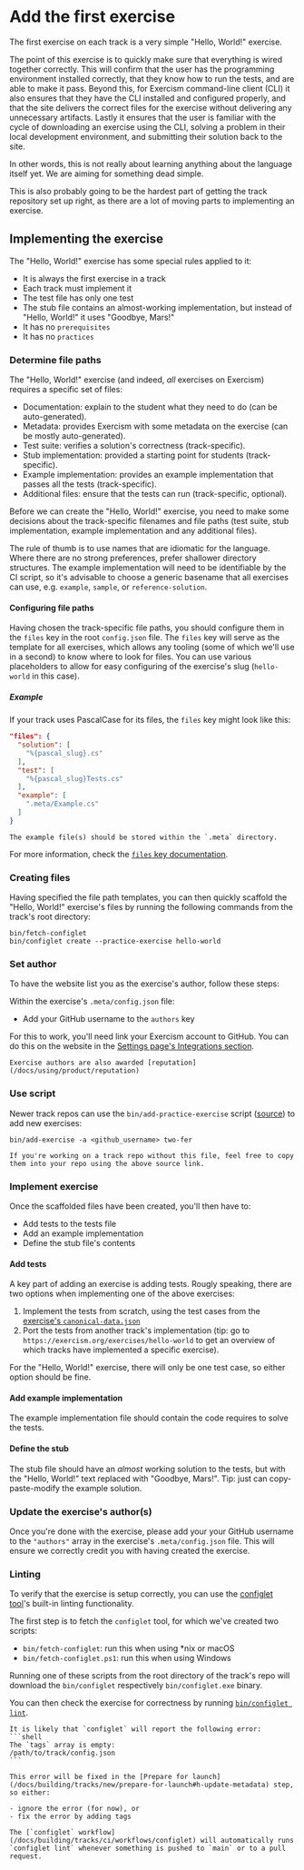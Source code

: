 # Add the first exercise

The first exercise on each track is a very simple "Hello, World!" exercise.

The point of this exercise is to quickly make sure that everything is wired together correctly.
This will confirm that the user has the programming environment installed correctly, that they know how to run the tests, and are able to make it pass.
Beyond this, for Exercism command-line client (CLI) it also ensures that they have the CLI installed and configured properly, and that the site delivers the correct files for the exercise without delivering any unnecessary artifacts.
Lastly it ensures that the user is familiar with the cycle of downloading an exercise using the CLI, solving a problem in their local development environment, and submitting their solution back to the site.

In other words, this is not really about learning anything about the language itself yet.
We are aiming for something dead simple.

This is also probably going to be the hardest part of getting the track repository set up right, as there are a lot of moving parts to implementing an exercise.

## Implementing the exercise

The "Hello, World!" exercise has some special rules applied to it:

- It is always the first exercise in a track
- Each track must implement it
- The test file has only one test
- The stub file contains an almost-working implementation, but instead of "Hello, World!" it uses "Goodbye, Mars!"
- It has no `prerequisites`
- It has no `practices`

### Determine file paths

The "Hello, World!" exercise (and indeed, _all_ exercises on Exercism) requires a specific set of files:

- Documentation: explain to the student what they need to do (can be auto-generated).
- Metadata: provides Exercism with some metadata on the exercise (can be mostly auto-generated).
- Test suite: verifies a solution's correctness (track-specific).
- Stub implementation: provided a starting point for students (track-specific).
- Example implementation: provides an example implementation that passes all the tests (track-specific).
- Additional files: ensure that the tests can run (track-specific, optional).

Before we can create the "Hello, World!" exercise, you need to make some decisions about the track-specific filenames and file paths (test suite, stub implementation, example implementation and any additional files).

The rule of thumb is to use names that are idiomatic for the language.
Where there are no strong preferences, prefer shallower directory structures.
The example implementation will need to be identifiable by the CI script, so it's advisable to choose a generic basename that all exercises can use, e.g. `example`, `sample`, or `reference-solution`.

#### Configuring file paths

Having chosen the track-specific file paths, you should configure them in the `files` key in the root `config.json` file.
The `files` key will serve as the template for all exercises, which allows any tooling (some of which we'll use in a second) to know where to look for files.
You can use various placeholders to allow for easy configuring of the exercise's slug (`hello-world` in this case).

##### Example

If your track uses PascalCase for its files, the `files` key might look like this:

```json
"files": {
  "solution": [
    "%{pascal_slug}.cs"
  ],
  "test": [
    "%{pascal_slug}Tests.cs"
  ],
  "example": [
    ".meta/Example.cs"
  ]
}
```

```exercism/note
The example file(s) should be stored within the `.meta` directory.
```

For more information, check the [`files` key documentation](/docs/building/tracks/config-json#files).

### Creating files

Having specified the file path templates, you can then quickly scaffold the "Hello, World!" exercise's files by running the following commands from the track's root directory:

```shell
bin/fetch-configlet
bin/configlet create --practice-exercise hello-world
```

### Set author

To have the website list you as the exercise's author, follow these steps:

Within the exercise's `.meta/config.json` file:

- Add your GitHub username to the `authors` key

For this to work, you'll need link your Exercism account to GitHub.
You can do this on the website in the [Settings page's Integrations section](https://exercism.org/settings/integrations).

```exercism/note
Exercise authors are also awarded [reputation](/docs/using/product/reputation)
```

### Use script

Newer track repos can use the `bin/add-practice-exercise` script ([source](https://github.com/exercism/generic-track/blob/main/bin/add-practice-exercise)) to add new exercises:

```shell
bin/add-exercise -a <github_username> two-fer
```

```exercism/note
If you're working on a track repo without this file, feel free to copy them into your repo using the above source link.
```

### Implement exercise

Once the scaffolded files have been created, you'll then have to:

- Add tests to the tests file
- Add an example implementation
- Define the stub file's contents

#### Add tests

A key part of adding an exercise is adding tests.
Rougly speaking, there are two options when implementing one of the above exercises:

1. Implement the tests from scratch, using the test cases from the [exercise's `canonical-data.json`][canonical-data.json]
2. Port the tests from another track's implementation (tip: go to `https://exercism.org/exercises/hello-world` to get an overview of which tracks have implemented a specific exercise).

For the "Hello, World!" exercise, there will only be one test case, so either option should be fine.

#### Add example implementation

The example implementation file should contain the code requires to solve the tests.

#### Define the stub

The stub file should have an _almost_ working solution to the tests, but with the "Hello, World!" text replaced with "Goodbye, Mars!".
Tip: just can copy-paste-modify the example solution.

### Update the exercise's author(s)

Once you're done with the exercise, please add your your GitHub username to the `"authors"` array in the exercise's `.meta/config.json` file.
This will ensure we correctly credit you with having created the exercise.

### Linting

To verify that the exercise is setup correctly, you can use the [configlet tool](/docs/building/configlet)'s built-in linting functionality.

The first step is to fetch the `configlet` tool, for which we've created two scripts:

- `bin/fetch-configlet`: run this when using \*nix or macOS
- `bin/fetch-configlet.ps1`: run this when using Windows

Running one of these scripts from the root directory of the track's repo will download the `bin/configlet` respectively `bin/configlet.exe` binary.

You can then check the exercise for correctness by running [`bin/configlet lint`](/docs/building/configlet/lint).

````exercism/note
It is likely that `configlet` will report the following error:
```shell
The `tags` array is empty:
/path/to/track/config.json
```

This error will be fixed in the [Prepare for launch](/docs/building/tracks/new/prepare-for-launch#h-update-metadata) step, so either:

- ignore the error (for now), or
- fix the error by adding tags
````

```exercism/note
The [`configlet` workflow](/docs/building/tracks/ci/workflows/configlet) will automatically runs `configlet lint` whenever something is pushed to `main` or to a pull request.
```

[configlet]: /docs/building/configlet
[canonical-data.json]: https://github.com/exercism/problem-specifications/blob/main/exercises/hello-world/canonical-data.json
